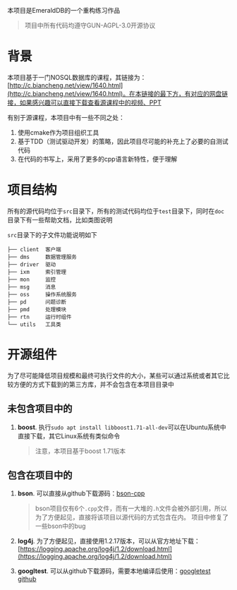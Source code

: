 本项目是EmeraldDB的一个重构练习作品
> 项目中所有代码均遵守GUN-AGPL-3.0开源协议

# 背景
本项目基于一门NOSQL数据库的课程，其链接为：[http://c.biancheng.net/view/1640.html](http://c.biancheng.net/view/1640.html)。在本链接的最下方，有对应的网盘链接，如果感兴趣可以直接下载查看源课程中的视频、PPT

有别于源课程，本项目中有一些不同之处：
1. 使用cmake作为项目组织工具
2. 基于TDD（测试驱动开发）的策略，因此项目尽可能的补充上了必要的自测试代码
3. 在代码的书写上，采用了更多的cpp语言新特性，便于理解

# 项目结构
所有的源代码均位于`src`目录下，所有的测试代码均位于`test`目录下，同时在`doc`目录下有一些帮助文档，比如类图说明

`src`目录下的子文件功能说明如下
```shell
├── client  客户端
├── dms     数据管理服务
├── driver  驱动
├── ixm     索引管理
├── mon     监控
├── msg     消息
├── oss     操作系统服务
├── pd      问题诊断
├── pmd     处理模块
├── rtn     运行时组件
└── utils   工具类
```

# 开源组件
为了尽可能降低项目规模和最终可执行文件的大小，某些可以通过系统或者其它比较方便的方式下载到的第三方库，并不会包含在本项目目录中

## 未包含项目中的

1. **boost**. 执行`sudo apt install libboost1.71-all-dev`可以在Ubuntu系统中直接下载，其它Linux系统有类似命令
   > 注意，本项目基于boost 1.71版本

## 包含在项目中的

1. **bson**. 可以直接从github下载源码：[bson-cpp](https://github.com/jbenet/bson-cpp)
   > bson项目仅有6个`.cpp`文件，而有一大堆的`.h`文件会被外部引用，所以为了方便起见，直接将该项目以源代码的方式包含在内。
   > 项目中修复了一些bson中的bug

2. **log4j**. 为了方便起见，直接使用1.2.17版本，可以从官方地址下载：[https://logging.apache.org/log4j/1.2/download.html](https://logging.apache.org/log4j/1.2/download.html)
3. **googltest**. 可以从github下载源码，需要本地编译后使用：[googletest github](https://github.com/google/googletest)
